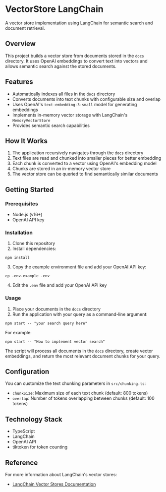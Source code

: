 # VectorStore LangChain

A vector store implementation using LangChain for semantic search and document retrieval.

## Overview

This project builds a vector store from documents stored in the `docs` directory. It uses OpenAI embeddings to convert text into vectors and allows semantic search against the stored documents.

## Features

- Automatically indexes all files in the `docs` directory
- Converts documents into text chunks with configurable size and overlap
- Uses OpenAI's `text-embedding-3-small` model for generating embeddings
- Implements in-memory vector storage with LangChain's `MemoryVectorStore`
- Provides semantic search capabilities

## How It Works

1. The application recursively navigates through the `docs` directory
2. Text files are read and chunked into smaller pieces for better embedding
3. Each chunk is converted to a vector using OpenAI's embedding model
4. Chunks are stored in an in-memory vector store
5. The vector store can be queried to find semantically similar documents

## Getting Started

### Prerequisites

- Node.js (v16+)
- OpenAI API key

### Installation

1. Clone this repository
2. Install dependencies:

```
npm install
```

3. Copy the example environment file and add your OpenAI API key:

```
cp .env.example .env
```

4. Edit the `.env` file and add your OpenAI API key

### Usage

1. Place your documents in the `docs` directory
2. Run the application with your query as a command-line argument:

```
npm start -- "your search query here"
```

For example:

```
npm start -- "How to implement vector search"
```

The script will process all documents in the `docs` directory, create vector embeddings, and return the most relevant document chunks for your query.

## Configuration

You can customize the text chunking parameters in `src/chunking.ts`:

- `chunkSize`: Maximum size of each text chunk (default: 800 tokens)
- `overlap`: Number of tokens overlapping between chunks (default: 100 tokens)

## Technology Stack

- TypeScript
- LangChain
- OpenAI API
- tiktoken for token counting

## Reference

For more information about LangChain's vector stores:

- [LangChain Vector Stores Documentation](https://js.langchain.com/docs/integrations/vectorstores/memory/)
